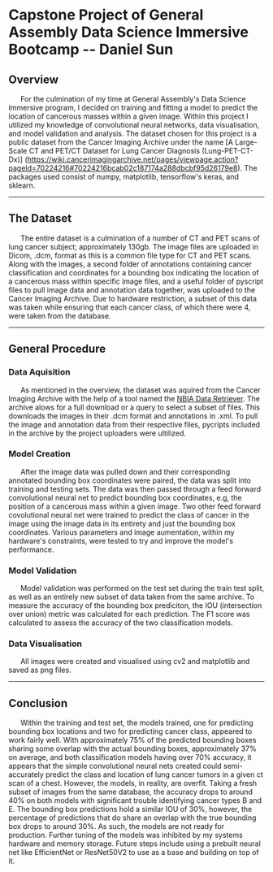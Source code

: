 # Capstone Project of General Assembly Data Science Immersive Bootcamp -- Daniel Sun

## Overview
&nbsp;&nbsp;&nbsp;&nbsp;&nbsp;&nbsp;For the culmination of my time at General Assembly's Data Science Immersive program, I decided on training and fitting a model to predict the location of cancerous masses within a given image. Within this project I utilized my knowledge of convolutional neural networks, data visualisation, and model validation and analysis. The dataset chosen for this project is a public dataset from the Cancer Imaging Archive under the name [A Large-Scale CT and PET/CT Dataset for Lung Cancer Diagnosis (Lung-PET-CT-Dx)] (https://wiki.cancerimagingarchive.net/pages/viewpage.action?pageId=70224216#70224216bcab02c187174a288dbcbf95d26179e8). The packages used consist of numpy, matplotlib, tensorflow's keras, and sklearn.

------

## The Dataset
&nbsp;&nbsp;&nbsp;&nbsp;&nbsp;&nbsp;The entire dataset is a culmination of a number of CT and PET scans of lung cancer subject; approximately 130gb. The image files are uploaded in Dicom, .dcm, format as this is a common file type for CT and PET scans. Along with the images, a second folder of annotations containing cancer classification and coordinates for a bounding box indicating the location of a cancerous mass within specific image files, and a useful folder of pyscript files to pull image data and annotation data together, was uploaded to the Cancer Imaging Archive. Due to hardware restriction, a subset of this data was taken while ensuring that each cancer class, of which there were 4, were taken from the database.

------

## General Procedure
### Data Aquisition
&nbsp;&nbsp;&nbsp;&nbsp;&nbsp;&nbsp;As mentioned in the overview, the dataset was aquired from the Cancer Imaging Archive with the help of a tool named the [NBIA Data Retriever](https://wiki.cancerimagingarchive.net/display/NBIA/Downloading+the+NBIA+Data+Retriever+7.7). The archive alows for a full download or a query to select a subset of files. This downloads the images in their .dcm format and annotations in .xml. To pull the image and annotation data from their respective files, pycripts included in the archive by the project uploaders were ultilized.

### Model Creation
&nbsp;&nbsp;&nbsp;&nbsp;&nbsp;&nbsp;After the image data was pulled down and their corresponding annotated bounding box coordinates were paired, the data was split into training and testing sets. The data was then passed through a feed forward convolutional neural net to predict bounding box coordinates, e.g, the position of a cancerous mass within a given image. Two other feed forward covolutional neural net were trained to predict the class of cancer in the image using the image data in its entirety and just the bounding box coordinates. Various parameters and image aumentation, within my hardware's constraints, were tested to try and improve the model's performance.

### Model Validation
&nbsp;&nbsp;&nbsp;&nbsp;&nbsp;&nbsp;Model validation was performed on the test set during the train test split, as well as an entirely new subset of data taken from the same archive. To measure the accuracy of the bounding box prediciton, the IOU (intersection over union) metric was calculated for each prediction. The F1 score was calculated to assess the accuracy of the two classification models.

### Data Visualisation
&nbsp;&nbsp;&nbsp;&nbsp;&nbsp;&nbsp;All images were created and visualised using cv2 and matplotlib and saved as png files.

------

## Conclusion
&nbsp;&nbsp;&nbsp;&nbsp;&nbsp;&nbsp;Within the training and test set, the models trained, one for predicting bounding box locations and two for predicting cancer class, appeared to work fairly well. With approximately 75% of the predicted bounding boxes sharing some overlap with the actual bounding boxes, approximately 37% on average, and both classification models having over 70% accuracy, it appears that the simple convolutional neural nets created could semi-accurately predict the class and location of lung cancer tumors in a given ct scan of a chest. However, the models, in reality, are overfit. Taking a fresh subset of images from the same database, the accuracy drops to around 40% on both models with significant trouble identifying cancer types B and E. The bounding box predictions hold a similar IOU of 30%, however, the percentage of predictions that do share an overlap with the true bounding box drops to around 30%. As such, the models are not ready for production. Further tuning of the models was inhibited by my systems hardware and memory storage. Future steps include using a prebuilt neural net like EfficientNet or ResNet50V2 to use as a base and building on top of it. 